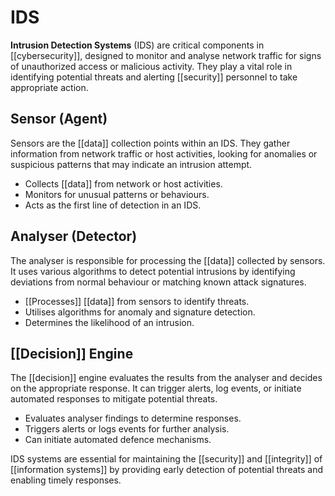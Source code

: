 # IDS

**Intrusion Detection Systems** (IDS) are critical components in [[cybersecurity]], designed to monitor and analyse network traffic for signs of unauthorized access or malicious activity. They play a vital role in identifying potential threats and alerting [[security]] personnel to take appropriate action.

## Sensor (Agent)
Sensors are the [[data]] collection points within an IDS. They gather information from network traffic or host activities, looking for anomalies or suspicious patterns that may indicate an intrusion attempt.

- Collects [[data]] from network or host activities.
- Monitors for unusual patterns or behaviours.
- Acts as the first line of detection in an IDS.

## Analyser (Detector)
The analyser is responsible for processing the [[data]] collected by sensors. It uses various algorithms to detect potential intrusions by identifying deviations from normal behaviour or matching known attack signatures.

- [[Processes]] [[data]] from sensors to identify threats.
- Utilises algorithms for anomaly and signature detection.
- Determines the likelihood of an intrusion.

## [[Decision]] Engine
The [[decision]] engine evaluates the results from the analyser and decides on the appropriate response. It can trigger alerts, log events, or initiate automated responses to mitigate potential threats.

- Evaluates analyser findings to determine responses.
- Triggers alerts or logs events for further analysis.
- Can initiate automated defence mechanisms.

IDS systems are essential for maintaining the [[security]] and [[integrity]] of [[information systems]] by providing early detection of potential threats and enabling timely responses.